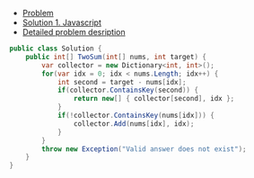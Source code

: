 - [Problem](index)
- [Solution 1. Javascript](solution-1-javascript)
- [Detailed problem desription](description)

```csharp
public class Solution {
    public int[] TwoSum(int[] nums, int target) {
        var collector = new Dictionary<int, int>();
        for(var idx = 0; idx < nums.Length; idx++) {
            int second = target - nums[idx];
            if(collector.ContainsKey(second)) {
                return new[] { collector[second], idx };
            }
            if(!collector.ContainsKey(nums[idx])) {
                collector.Add(nums[idx], idx);
            }
        }
        throw new Exception("Valid answer does not exist");
    }
}
```